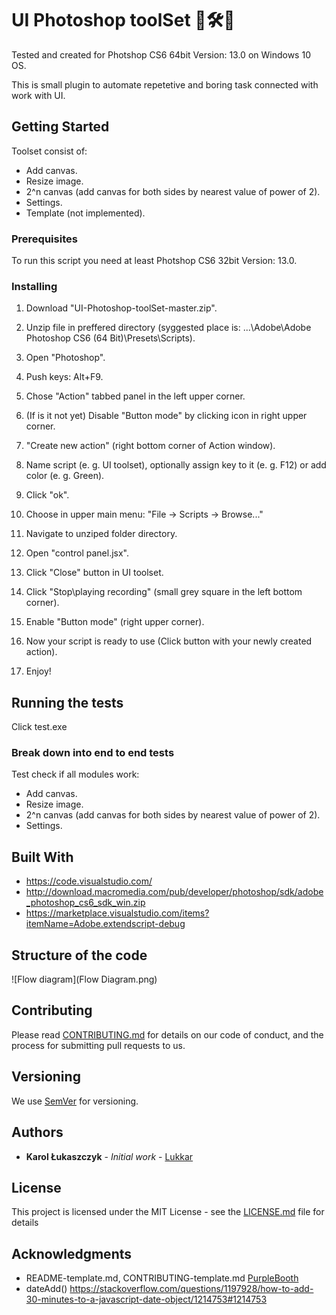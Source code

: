 # UI Photoshop toolSet 🚀🛠️🧰


Tested and created for Photshop CS6 64bit Version: 13.0 on Windows 10 OS.

This is small plugin to automate repetetive and boring task connected with work with UI.

## Getting Started

Toolset consist of:
- Add canvas.
- Resize image.
- 2^n canvas (add canvas for both sides by nearest value of power of 2).
- Settings.
- Template (not implemented).

### Prerequisites

To run this script you need at least Photshop CS6 32bit Version: 13.0.

### Installing

1. Download "UI-Photoshop-toolSet-master.zip".

2. Unzip file in preffered directory (syggested place is: ...\Adobe\Adobe Photoshop CS6 (64 Bit)\Presets\Scripts).

3. Open "Photoshop".

4. Push keys: Alt+F9.

5. Chose "Action" tabbed panel in the left upper corner.

6. (If is it not yet) Disable "Button mode" by clicking icon in right upper corner.

5. "Create new action" (right bottom corner of Action window).

6. Name script (e. g. UI toolset), optionally assign key to it (e. g. F12) or add color (e. g. Green).

7. Click "ok".

7. Choose in upper main menu: "File -> Scripts -> Browse..."

8. Navigate to unziped folder directory.

9. Open "control panel.jsx".

10. Click "Close" button in UI toolset.

11. Click "Stop\playing recording" (small grey square in the left bottom corner).

12. Enable "Button mode" (right upper corner).

13. Now your script is ready to use (Click button with your newly created action).

14. Enjoy!

## Running the tests

Click test.exe

### Break down into end to end tests

Test check if all modules work:
- Add canvas.
- Resize image.
- 2^n canvas (add canvas for both sides by nearest value of power of 2).
- Settings.

## Built With

* https://code.visualstudio.com/
* http://download.macromedia.com/pub/developer/photoshop/sdk/adobe_photoshop_cs6_sdk_win.zip
* https://marketplace.visualstudio.com/items?itemName=Adobe.extendscript-debug

## Structure of the code

![Flow diagram](Flow Diagram.png)

## Contributing

Please read [CONTRIBUTING.md](https://github.com/Lukkar90/UI-Photoshop-toolSet/tree/master) for details on our code of conduct, and the process for submitting pull requests to us.

## Versioning

We use [SemVer](http://semver.org/) for versioning.

## Authors

* **Karol Łukaszczyk** - *Initial work* - [Lukkar](https://github.com/Lukkar90)

## License

This project is licensed under the MIT License - see the [LICENSE.md](LICENSE.md) file for details

## Acknowledgments

* README-template.md, CONTRIBUTING-template.md [ PurpleBooth](https://gist.github.com/PurpleBooth)
* dateAdd() https://stackoverflow.com/questions/1197928/how-to-add-30-minutes-to-a-javascript-date-object/1214753#1214753

